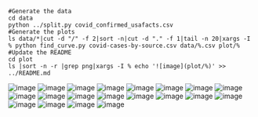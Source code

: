 ```
#Generate the data
cd data
python ../split.py covid_confirmed_usafacts.csv
#Generate the plots
ls data/*|cut -d "/" -f 2|sort -n|cut -d "." -f 1|tail -n 20|xargs -I % python find_curve.py covid-cases-by-source.csv data/%.csv plot/%
#Update the README
cd plot
ls |sort -n -r |grep png|xargs -I % echo '![image](plot/%)' >> ../README.md 
```
![image](plot/8115_new_york_city_NY.png)
![image](plot/1385_westchester_county_NY.png)
![image](plot/1234_nassau_county_NY.png)
![image](plot/934_king_county_WA.png)
![image](plot/662_suffolk_county_NY.png)
![image](plot/548_cook_county_IL.png)
![image](plot/447_snohomish_county_WA.png)
![image](plot/418_orleans_parish_LA.png)
![image](plot/363_bergen_county_NJ.png)
![image](plot/351_los_angeles_county_CA.png)
![image](plot/349_wayne_county_MI.png)
![image](plot/263_santa_clara_county_CA.png)
![image](plot/262_rockland_county_NY.png)
![image](plot/229_oakland_county_MI.png)
![image](plot/177_middlesex_county_MA.png)
![image](plot/169_miami-dade_county_FL.png)
![image](plot/166_jefferson_parish_LA.png)
![image](plot/164_broward_county_FL.png)
![image](plot/163_albany_county_NY.png)
![image](plot/148_san_diego_county_CA.png)
